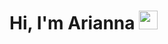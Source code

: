 <h1> Hi, I'm Arianna <img src="https://emojis.slackmojis.com/emojis/images/1643515258/12797/meow_coffee.png?1643515258" width="30"/></h1>
